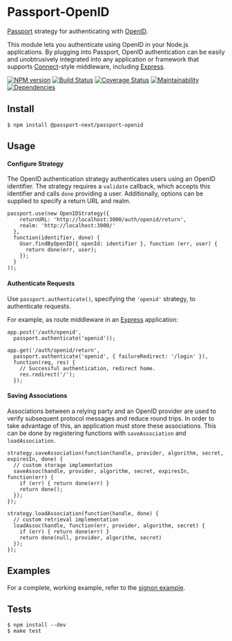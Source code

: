 # Passport-OpenID

[Passport](https://github.com/passport-next/passport) strategy for authenticating
with [OpenID](http://openid.net/).

This module lets you authenticate using OpenID in your Node.js applications.  By
plugging into Passport, OpenID authentication can be easily and unobtrusively
integrated into any application or framework that supports
[Connect](http://www.senchalabs.org/connect/)-style middleware, including
[Express](http://expressjs.com/).

[![NPM version](https://img.shields.io/npm/v/@passport-next/passport-openid.svg)](https://www.npmjs.com/package/@passport-next/passport-openid)
[![Build Status](https://travis-ci.org/passport-next/passport-openid.svg?branch=master)](https://travis-ci.org/passport-next/passport-openid)
[![Coverage Status](https://coveralls.io/repos/github/passport-next/passport-openid/badge.svg?branch=master)](https://coveralls.io/github/passport-next/passport-openid?branch=master)
[![Maintainability](https://api.codeclimate.com/v1/badges/f278170402b42c88db23/maintainability)](https://codeclimate.com/github/passport-next/passport-openid/maintainability)
[![Dependencies](https://david-dm.org/passport-next/passport-openid.png)](https://david-dm.org/passport-next/passport-openid)
<!--[![SAST](https://gitlab.com/passport-next/passport-openid/badges/master/build.svg)](https://gitlab.com/passport-next/passport-openid/badges/master/build.svg)-->


## Install

    $ npm install @passport-next/passport-openid

## Usage

#### Configure Strategy

The OpenID authentication strategy authenticates users using an OpenID
identifier.  The strategy requires a `validate` callback, which accepts this
identifier and calls `done` providing a user.  Additionally, options can be
supplied to specify a return URL and realm.

    passport.use(new OpenIDStrategy({
        returnURL: 'http://localhost:3000/auth/openid/return',
        realm: 'http://localhost:3000/'
      },
      function(identifier, done) {
        User.findByOpenID({ openId: identifier }, function (err, user) {
          return done(err, user);
        });
      }
    ));

#### Authenticate Requests

Use `passport.authenticate()`, specifying the `'openid'` strategy, to
authenticate requests.

For example, as route middleware in an [Express](http://expressjs.com/)
application:

    app.post('/auth/openid',
      passport.authenticate('openid'));

    app.get('/auth/openid/return', 
      passport.authenticate('openid', { failureRedirect: '/login' }),
      function(req, res) {
        // Successful authentication, redirect home.
        res.redirect('/');
      });
      
#### Saving Associations

Associations between a relying party and an OpenID provider are used to verify
subsequent protocol messages and reduce round trips.  In order to take advantage
of this, an application must store these associations.  This can be done by
registering functions with `saveAssociation` and `loadAssociation`.

    strategy.saveAssociation(function(handle, provider, algorithm, secret, expiresIn, done) {
      // custom storage implementation
      saveAssoc(handle, provider, algorithm, secret, expiresIn, function(err) {
        if (err) { return done(err) }
        return done();
      });
    });

    strategy.loadAssociation(function(handle, done) {
      // custom retrieval implementation
      loadAssoc(handle, function(err, provider, algorithm, secret) {
        if (err) { return done(err) }
        return done(null, provider, algorithm, secret)
      });
    });

## Examples

For a complete, working example, refer to the [signon example](https://github.com/passport-next/passport-openid/tree/master/examples/signon).

## Tests

    $ npm install --dev
    $ make test


